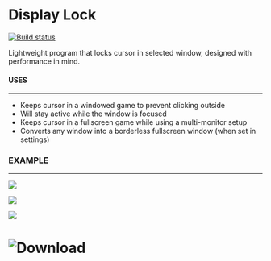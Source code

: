 # Display Lock
[![Build status](https://ci.appveyor.com/api/projects/status/4nqt7c0a51umdm7c/branch/master?svg=true)](https://ci.appveyor.com/project/idietmoran/display-lock/branch/master)



Lightweight program that locks cursor in selected window, designed with performance in mind.

#### USES
-----------------
- Keeps cursor in a windowed game to prevent clicking outside
- Will stay active while the window is focused
- Keeps cursor in a fullscreen game while using a multi-monitor setup
- Converts any window into a borderless fullscreen window (when set in settings)

### EXAMPLE
---------------
![](https://idietmoran.github.io/Display-Lock/res/displayLock-preview.png)

![](https://idietmoran.github.io/Display-Lock/res/borderless_example.gif)

![](https://idietmoran.github.io/Display-Lock/res/example.gif)

# ![Download](https://github.com/idietmoran/Display-Lock/releases/)
